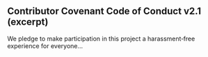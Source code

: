 ## Contributor Covenant Code of Conduct v2.1 (excerpt)
We pledge to make participation in this project a harassment‑free experience for everyone… 